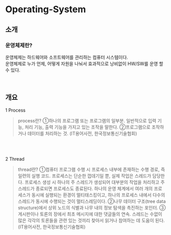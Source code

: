 # Operating-System

## 소개

### 운영체제란?

운영체제는 하드웨어와 소프트웨어를 관리하는 컴퓨터 시스템이다. 
<br/>
운영체제로 누가 언제, 어떻게 자원을 나눠서 효과적으로 낭비없이 HW/SW를 운영 할 수 있다.

<br/>

## 개요


 1 Process
 <br/>
 > process란?
 ①하나의 프로그램 또는 프로그램의 일부분. 일반적으로 입력 기능, 처리 기능, 출력 기능을 가지고 있는 조작을 말한다. 
 ②프로그램으로 조작하거나 데이터를 처리하는 것.
 (IT용어사전, 한국정보통신기술협회)

  <br/>
  <br/>

2 Thread
<br/>
 > thread란?
 ①컴퓨터 프로그램 수행 시 프로세스 내부에 존재하는 수행 경로, 즉 일련의 실행 코드. 프로세스는 단순한 껍데기일 뿐, 실제 작업은 스레드가 담당한다. 프로세스 생성 시 하나의 주 스레드가 생성되어 대부분의 작업을 처리하고 주 스레드가 종료되면 프로세스도 종료된다. 하나의 운영 체계에서 여러 개의 프로세스가 동시에 실행되는 환경이 멀티태스킹이고, 하나의 프로세스 내에서 다수의 스레드가 동시에 수행되는 것이 멀티스레딩이다. 
 ②나무 데이터 구조(tree data structure)에서 상위 노드의 식별과 나무 내의 정보 탐색을 촉진하는 포인터. 
 ③게시판이나 토론의 장에서 최초 메시지에 대한 댓글들의 연속. 스레드는 수없이 많은 각각의 토론들을 관련 있는 것끼리 찾아서 읽거나 참여하는 데 도움이 된다. 
 (IT용어사전, 한국정보통신기술협회)

